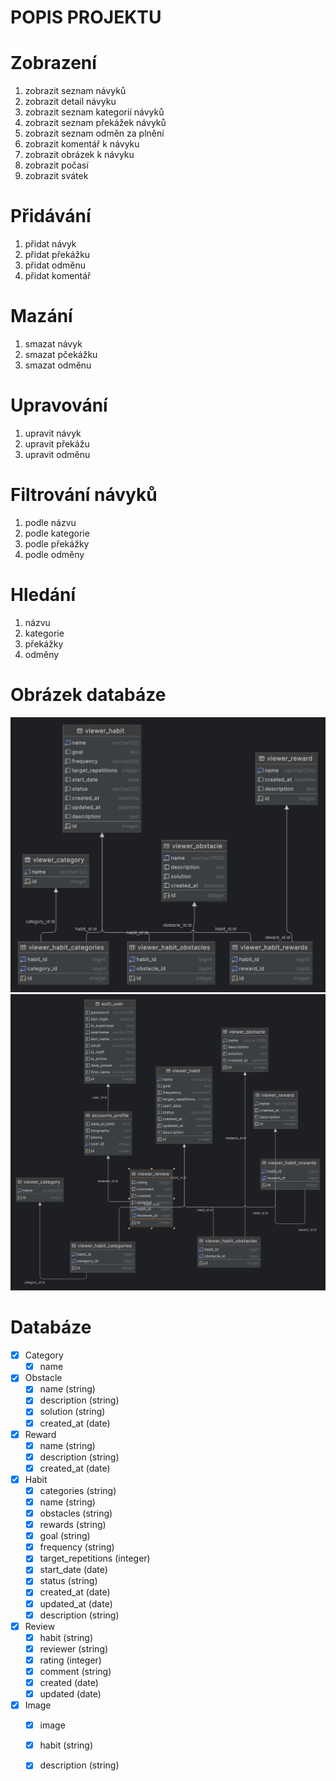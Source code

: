 # POPIS PROJEKTU 

# Zobrazení
1. zobrazit seznam návyků
2. zobrazit detail návyku
3. zobrazit seznam kategorií návyků
4. zobrazit seznam překážek návyků
5. zobrazit seznam odměn za plnění
6. zobrazit komentář k návyku
7. zobrazit obrázek k návyku
8. zobrazit počasí
9. zobrazit svátek


# Přidávání
1. přidat návyk
2. přidat překážku
3. přidat odměnu
4. přidat komentář

# Mazání
1. smazat návyk
2. smazat pčekážku
3. smazat odměnu

# Upravování
1. upravit návyk
2. upravit překážu
3. upravit odměnu

# Filtrování návyků
1. podle názvu
2. podle kategorie
3. podle překážky
4. podle odměny

# Hledání
1. názvu
2. kategorie
3. překážky
4. odměny

# Obrázek databáze
![ER diagram](./files/ER_v1.png)
![ER diagram](./files/ER_v2.png)


# Databáze
- [x] Category
  - [x] name

- [x] Obstacle
  - [x] name (string)
  - [x] description (string)
  - [x] solution (string)
  - [x] created_at (date)

- [x] Reward
  - [x] name (string)
  - [x] description (string)
  - [x] created_at (date)

- [x] Habit 
  - [x] categories (string)
  - [x] name (string)
  - [x] obstacles (string)
  - [x] rewards (string)
  - [x] goal (string)
  - [x] frequency (string)
  - [x] target_repetitions (integer)
  - [x] start_date (date)
  - [x] status (string)
  - [x] created_at (date)
  - [x] updated_at (date)
  - [x] description (string)
  
- [x] Review
  - [x] habit (string)
  - [x] reviewer (string)
  - [x] rating (integer)
  - [x] comment (string)
  - [x] created (date)
  - [x] updated (date)
  
- [x] Image
  - [x] image
  - [x] habit (string)
  - [x] description (string)



  

